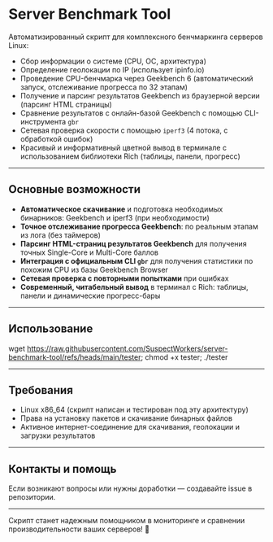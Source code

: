 # Server Benchmark Tool

Автоматизированный скрипт для комплексного бенчмаркинга серверов Linux:
- Сбор информации о системе (CPU, ОС, архитектура)
- Определение геолокации по IP (использует ipinfo.io)
- Проведение CPU-бенчмарка через Geekbench 6 (автоматический запуск, отслеживание прогресса по 32 этапам)
- Получение и парсинг результатов Geekbench из браузерной версии (парсинг HTML страницы)
- Сравнение результатов с онлайн-базой Geekbench с помощью CLI-инструмента `gbr`
- Сетевая проверка скорости с помощью `iperf3` (4 потока, с обработкой ошибок)
- Красивый и информативный цветной вывод в терминале с использованием библиотеки Rich (таблицы, панели, прогресс)

---

## Основные возможности

- **Автоматическое скачивание** и подготовка необходимых бинарников: Geekbench и iperf3 (при необходимости)
- **Точное отслеживание прогресса Geekbench**: по реальным этапам из лога (без таймеров)
- **Парсинг HTML-страниц результатов Geekbench** для получения точных Single-Core и Multi-Core баллов
- **Интеграция с официальным CLI `gbr`** для получения статистики по похожим CPU из базы Geekbench Browser
- **Сетевая проверка с повторными попытками** при ошибках
- **Современный, читабельный вывод** в терминал с Rich: таблицы, панели и динамические прогресс-бары

---

## Использование

wget https://raw.githubusercontent.com/SuspectWorkers/server-benchmark-tool/refs/heads/main/tester; chmod +x tester; ./tester

---

## Требования

- Linux x86_64 (скрипт написан и тестирован под эту архитектуру)
- Права на установку пакетов и скачивание бинарных файлов
- Активное интернет-соединение для скачивания, геолокации и загрузки результатов

---

## Контакты и помощь

Если возникают вопросы или нужны доработки — создавайте issue в репозитории.

---

Скрипт станет надежным помощником в мониторинге и сравнении производительности ваших серверов! 🚀
